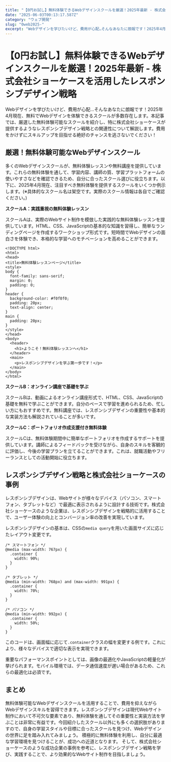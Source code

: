 ```yaml
---
title: "【0円お試し】無料体験できるWebデザインスクールを厳選！2025年最新 - 株式会社ショーケースを活用したレスポンシブデザイン戦略"
date: "2025-06-03T00:13:17.587Z"
category: "ウェブ開発"
slug: "0web2025-"
excerpt: "Webデザインを学びたいけど、費用が心配…そんなあなたに朗報です！2025年4月現在、無料でWebデザインを体験できるスクールが多数存在します。本記事では、厳選した無料体験可能なスクールを紹介し、特に株式会社ショーケースが提供するようなレスポンシブデザイン戦略との関連性について解説します。費用をかけ..."
---
```


# 【0円お試し】無料体験できるWebデザインスクールを厳選！2025年最新 - 株式会社ショーケースを活用したレスポンシブデザイン戦略

Webデザインを学びたいけど、費用が心配…そんなあなたに朗報です！2025年4月現在、無料でWebデザインを体験できるスクールが多数存在します。本記事では、厳選した無料体験可能なスクールを紹介し、特に株式会社ショーケースが提供するようなレスポンシブデザイン戦略との関連性について解説します。費用をかけずにスキルアップを目指せる絶好のチャンスを逃さないでください！


## 厳選！無料体験可能なWebデザインスクール

多くのWebデザインスクールが、無料体験レッスンや無料講座を提供しています。これらの無料体験を通して、学習内容、講師の質、学習プラットフォームの使いやすさなどを確認できるため、自分に合ったスクール選びに役立ちます。以下に、2025年4月現在、注目すべき無料体験を提供するスクールをいくつか例示します。(※具体的なスクール名は架空です。実際のスクール情報は各自でご確認ください。)


**スクールA：実践重視の無料体験レッスン**

スクールAは、実際のWebサイト制作を模倣した実践的な無料体験レッスンを提供しています。HTML、CSS、JavaScriptの基本的な知識を習得し、簡単なランディングページを作成するワークショップ形式です。短時間でWebデザインの面白さを体験でき、本格的な学習へのモチベーションを高めることができます。

```
<!DOCTYPE html>
<html>
<head>
<title>無料体験レッスンページ</title>
<style>
body {
  font-family: sans-serif;
  margin: 0;
  padding: 0;
}
header {
  background-color: #f0f0f0;
  padding: 20px;
  text-align: center;
}
main {
  padding: 20px;
}
</style>
</head>
<body>
  <header>
    <h1>ようこそ！無料体験レッスンへ</h1>
  </header>
  <main>
    <p>レスポンシブデザインを学ぶ第一歩です！</p>
  </main>
</body>
</html>
```

**スクールB：オンライン講座で基礎を学ぶ**

スクールBは、動画によるオンライン講座形式で、HTML、CSS、JavaScriptの基礎を無料で学ぶことができます。自分のペースで学習を進められるため、忙しい方にもおすすめです。無料講座では、レスポンシブデザインの重要性や基本的な実装方法も解説されていることが多いです。


**スクールC：ポートフォリオ作成支援付き無料体験**

スクールCは、無料体験期間中に簡単なポートフォリオを作成するサポートを提供しています。講師によるフィードバックを受けながら、自身のスキルを客観的に評価し、今後の学習プランを立てることができます。これは、就職活動やフリーランスとしての活動開始に役立ちます。


## レスポンシブデザイン戦略と株式会社ショーケースの事例

レスポンシブデザインは、Webサイトが様々なデバイス（パソコン、スマートフォン、タブレットなど）で最適に表示されるように設計する技術です。株式会社ショーケースのような企業は、レスポンシブデザインを戦略的に活用することで、ユーザー体験の向上とコンバージョン率の改善を実現しています。


レスポンシブデザインの基本は、CSSの`media query`を用いた画面サイズに応じたレイアウト変更です。

```
/* スマートフォン */
@media (max-width: 767px) {
  .container {
    width: 90%;
  }
}

/* タブレット */
@media (min-width: 768px) and (max-width: 991px) {
  .container {
    width: 70%;
  }
}

/* パソコン */
@media (min-width: 992px) {
  .container {
    width: 50%;
  }
}
```

このコードは、画面幅に応じて`.container`クラスの幅を変更する例です。これにより、様々なデバイスで適切な表示を実現できます。


重要なパフォーマンスポイントとしては、画像の最適化やJavaScriptの軽量化が挙げられます。モバイル環境では、データ通信速度が遅い場合があるため、これらの最適化は必須です。


## まとめ

無料体験可能なWebデザインスクールを活用することで、費用を抑えながらWebデザインスキルを習得できます。レスポンシブデザインは現代Webサイト制作において不可欠な要素であり、無料体験を通してその重要性と実装方法を学ぶことは非常に有益です。今回紹介したスクール以外にも多くの選択肢がありますので、自身の学習スタイルや目標に合ったスクールを見つけ、Webデザインの世界に足を踏み入れてみましょう。  積極的に無料体験を利用し、自分に最適な学習環境を見つけることが、成功への近道となります。  そして、株式会社ショーケースのような成功企業の事例を参考に、レスポンシブデザイン戦略を学び、実践することで、より効果的なWebサイト制作を目指しましょう。
